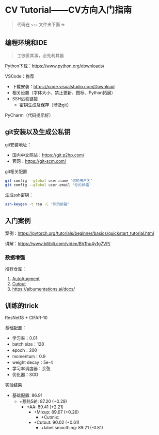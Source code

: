 # CV Tutorial——CV方向入门指南

> 代码在 `src` 文件夹下面 :coffee: 

## 编程环境和IDE

> 工欲善其事，必先利其器

Python下载：https://www.python.org/downloads/

VSCode：推荐

- 下载安装：https://code.visualstudio.com/Download
- 相关设置（字体大小、禁止更新、图标、Python拓展）
- SSH远程链接
	- 密钥生成及保存（涉及git）

PyCharm（代码提示好）

## git安装以及生成公私钥

git安装地址：

- 国内中文网站：https://git.p2hp.com/
- 官网：https://git-scm.com/

git相关配置

```bash
git config --global user.name '你的用户名'
git config --global user.email '你的邮箱'
```

生成ssh密钥：

```bash
ssh-keygen -t rsa -C "你的邮箱"
```



## 入门案例

案例：https://pytorch.org/tutorials/beginner/basics/quickstart_tutorial.html

讲解：https://www.bilibili.com/video/BV1hu4y1g7VP/

### 数据增强

推荐仓库：

1. [AutoAugment](https://github.com/DeepVoltaire/AutoAugment)
2. [Cutout](https://github.com/uoguelph-mlrg/Cutout)
3. https://albumentations.ai/docs/


## 训练的trick

ResNet18 + CIFAR-10

基础配置：
- 学习率：0.01
- batch size：128
- epoch：200
- momentum：0.9
- weight decay：5e-4
- 学习率调度器：余弦
- 优化器：SGD


实验结果
- 基础配置: 86.91
	- +预热5轮: 87.20 (+0.29)
		- +AA: 89.41 (+2.21)
			- +Mixup: 89.67 (+0.26)
				- +Cutmix: 
			- +Cutout: 90.02 (+0.61)
				- +label smoothing: 89.21 (-0.81)
			
